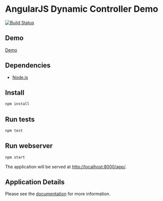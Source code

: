 # AngularJS Dynamic Controller Demo

[![Build Status](https://travis-ci.org/matt-dunn/angular-demo.svg)](https://travis-ci.org/matt-dunn/angular-demo)

## Demo

[Demo](http://matt-dunn.github.io/angular-demo/app/)

## Dependencies

* [Node.js](http://nodejs.org/)

## Install

```sh
npm install
```

## Run tests

```sh
npm test
```

## Run webserver

```sh
npm start
```

The application will be served at [http://localhost:8000/app/](http://localhost:8000/app/).

## Application Details

Please see the [documentation](https://github.com/matt-dunn/angular-demo/blob/master/app/README.md) for more information.
